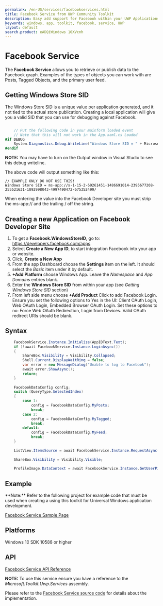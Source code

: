 ```yaml
---
permalink: /en-US/services/facebookservices.html
title: Facebook Service from UWP Community Toolkit
description: Easy add support for Facebook within your UWP Applications
keywords: windows, app, toolkit, facebook, service, UWP
layout: default
search.product: eADQiWindows 10XVcnh
---
```


# Facebook Service 
The **Facebook Service** allows you to retrieve or publish data to the Facebook graph. Examples of the types of objects you can work with are Posts, Tagged Objects, and the primary user feed.

## Getting Windows Store SID
The Windows Store SID is a unique value per application generated, and it not tied to the actual store publication.  Creating a local application will give you a valid SID that you can use for debugging against Facebook.  

```C#

	// Put the following code in your mainform loaded event
	// Note that this will not work in the App.xaml.cs Loaded
#if DEBUG
	System.Diagnostics.Debug.WriteLine("Windows Store SID = " + Microsoft.Toolkit.Uwp.Services.Facebook.FacebookService.Instance.WindowsStoreId);
#endif

```

**NOTE:** You may have to turn on the Output window in Visual Studio to see this debug writeline.

The above code will output something like this: 

```text
// EXAMPLE ONLY DO NOT USE THIS!
Windows Store SID = ms-app://s-1-15-2-69261451-1486691014-2395677208-255521631-1892998043-4997490472-675352499/
```

When entering the value into the Facebook Developer site you must strip the ms-app:// and the trailing / off the string.

## Creating a new Application on Facebook Developer Site
1. To get a **Facebook.WindowsStoreID**, go to: https://developers.facebook.com/apps. 
2. Select **Create a New App ID**, to start integration Facebook into your app or website. 
3. Click, **Create a New App**
4. From the app Dashboard choose the **Settings** item on the left.  It should select the *Basic* item under it by default.
5. **+Add Platform** choose Windows App.  Leave the *Namespace* and *App Domains* entries blank.
6. Enter the **Windows Store SID** from within your app (see *Getting Windows Store SID* section)
7. From left side menu choose **+Add Product** Click to add Facebook Login.  Ensure you set the following options to Yes in the UI: Client OAuth Login, Web OAuth Login, Embedded Browser OAuth Login.  Set these options to no: Force Web OAuth Redirection, Login from Devices.  Valid OAuth redirect URIs should be blank.

## Syntax

```C#
	FacebookService.Instance.Initialize(AppIDText.Text);
	if (!await FacebookService.Instance.LoginAsync())
	{
	    ShareBox.Visibility = Visibility.Collapsed;
	    Shell.Current.DisplayWaitRing = false;
	    var error = new MessageDialog("Unable to log to Facebook");
	    await error.ShowAsync();
	    return;
	}
	
	FacebookDataConfig config;
	switch (QueryType.SelectedIndex)
	{
	    case 1:
	        config = FacebookDataConfig.MyPosts;
	        break;
	    case 2:
	        config = FacebookDataConfig.MyTagged;
	        break;
	    default:
	        config = FacebookDataConfig.MyFeed;
	        break;
	}
	
	ListView.ItemsSource = await FacebookService.Instance.RequestAsync(config, 50);
	
	ShareBox.Visibility = Visibility.Visible;
	
	ProfileImage.DataContext = await FacebookService.Instance.GetUserPictureInfoAsync();
```
 
## Example
<p> **Note:** Refer to the following project for example code that must be used when creating a using this toolkit for Universal Windows application development.<p>

[Facebook Service Sample Page](https://github.com/Microsoft/UWPCommunityToolkit/tree/master/Microsoft.Toolkit.Uwp.SampleApp/SamplePages/Facebook%20Service)

## Platforms

Windows 10 SDK 10586 or higher

## API

[Facebook Service API Reference](https://github.com/Microsoft/UWPCommunityToolkit-docs/blob/master/en-us/uwp-community-toolkit/api/Microsoft_Toolkit_Uwp_Services_Facebook_FacebookService.md)

**NOTE:** To use this service ensure you have a reference to the *Microsoft.Toolkit.Uwp.Services* assembly.

Please refer to the [Facebook Service source code](https://github.com/Microsoft/UWPCommunityToolkit/tree/master/Microsoft.Toolkit.Uwp.Services/Services/Facebook) for details about the implementation.